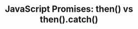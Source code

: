 ---
title: "JavaScript Promises: then() vs then().catch()"
description: "What's the difference between promise.then(fn, fn) and promise.then(fn).catch(fn) when using JavaScript promises?"
published: "2021-07-20T12:00Z"
modified: "2021-07-20T12:00Z"
thumbnail: "./images/cover-3.png"
slug: promise-then-catch-diff
tags: ['javascript', 'promise']
recommended: ['what-is-javascript-promise', 'promise-all']
type: post
---